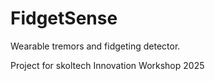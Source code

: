 # FidgetSense

Wearable tremors and fidgeting detector.

Project for skoltech Innovation Workshop 2025
